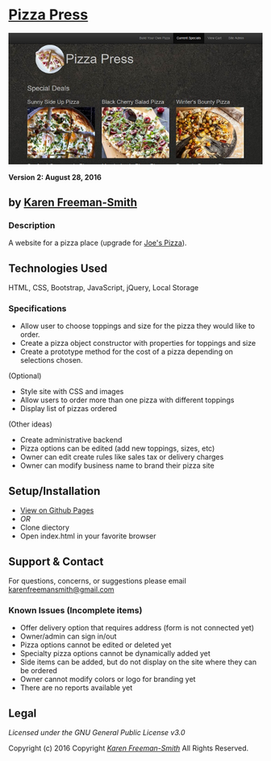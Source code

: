 # [Pizza Press](https://karenfreemansmith.github.io/pizzapress)
![project screenshot](/img/screenshot.jpg)

__Version 2: August 28, 2016__
## by [Karen Freeman-Smith](http://karenfreemansmith.github.io/myportfolio)

### Description
A website for a pizza place (upgrade for [Joe's Pizza](https://karenfreemansmith.github.io/pizza)).


## Technologies Used
HTML, CSS, Bootstrap, JavaScript, jQuery, Local Storage

### Specifications
* Allow user to choose toppings and size for the pizza they would like to order.
* Create a pizza object constructor with properties for toppings and size
* Create a prototype method for the cost of a pizza depending on selections chosen.

(Optional)
* Style site with CSS and images
* Allow users to order more than one pizza with different toppings
* Display list of pizzas ordered

(Other ideas)
* Create administrative backend
* Pizza options can be edited (add new toppings, sizes, etc)
* Owner can edit create rules like sales tax or delivery charges
* Owner can modify business name to brand their pizza site

## Setup/Installation
* [View on Github Pages](https://karenfreemansmith.github.io/EpicIntroWk1-PetWebsite)
* _OR_
* Clone diectory 
* Open index.html in your favorite browser

## Support & Contact
For questions, concerns, or suggestions please email karenfreemansmith@gmail.com

### Known Issues (Incomplete items)
* Offer delivery option that requires address (form is not connected yet)
* Owner/admin can sign in/out
* Pizza options cannot be edited or deleted yet
* Specialty pizza options cannot be dynamically added yet
* Side items can be added, but do not display on the site where they can be ordered
* Owner cannot modify colors or logo for branding yet
* There are no reports available yet

## Legal
*Licensed under the GNU General Public License v3.0*

Copyright (c) 2016 Copyright _[Karen Freeman-Smith](https://karenfreemansmith.github.io)_ All Rights Reserved.
